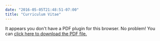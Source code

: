 ```yaml
---
date: "2016-05-05T21:48:51-07:00"
title: "Curriculum Vitae"
---
```


<object data="/dossantos-cv.pdf" type="application/pdf" width="100%" height="800px"> 
  <p>It appears you don't have a PDF plugin for this browser.
   No problem! You can <a href="/dossantos-cv.pdf">click here to
  download the PDF file.</a></p>  
</object>

